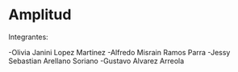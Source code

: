 # Amplitud

Integrantes:

-Olivia Janini Lopez Martinez
-Alfredo Misrain Ramos Parra
-Jessy Sebastian Arellano Soriano
-Gustavo Alvarez Arreola
